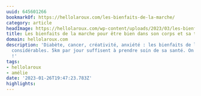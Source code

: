 ```yaml
---
uuid: 645601266
bookmarkOf: https://hellolaroux.com/les-bienfaits-de-la-marche/
category: article
headImage: https://hellolaroux.com/wp-content/uploads/2023/03/les-bienfaits-marche-a-pied.jpg
title: Les bienfaits de la marche pour être bien dans son corps et sa tête
domain: hellolaroux.com
description: 'Diabète, cancer, créativité, anxiété : les bienfaits de la marche sont
  considérables. 5km par jour suffisent à prendre soin de sa santé. On vous dit tout
  !'
tags:
- hellolaroux
- amélie
date: '2023-01-26T19:47:23.783Z'
highlights:
---
```




